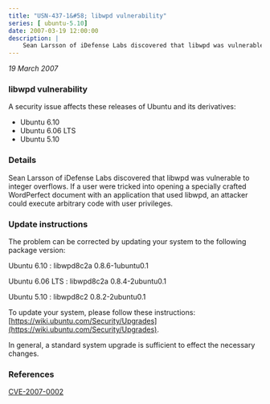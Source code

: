 ```yaml
---
title: "USN-437-1&#58; libwpd vulnerability"
series: [ ubuntu-5.10]
date: 2007-03-19 12:00:00
description: |
    Sean Larsson of iDefense Labs discovered that libwpd was vulnerable to  integer overflows.  If a user were tricked into opening a specially  crafted WordPerfect document with an application that used libwpd, an  attacker could execute arbitrary code with user privileges.
--- 
```

 
 

*19 March 2007*

### libwpd vulnerability

A security issue affects these releases of Ubuntu and its derivatives:

* Ubuntu 6.10
* Ubuntu 6.06 LTS
* Ubuntu 5.10

### Details

Sean Larsson of iDefense Labs discovered that libwpd was vulnerable to integer overflows. If a user were tricked into opening a specially crafted WordPerfect document with an application that used libwpd, an attacker could execute arbitrary code with user privileges.

### Update instructions

The problem can be corrected by updating your system to the following package version:

Ubuntu 6.10
 : libwpd8c2a <span>0.8.6-1ubuntu0.1</span>

Ubuntu 6.06 LTS
 : libwpd8c2a <span>0.8.4-2ubuntu0.1</span>

Ubuntu 5.10
 : libwpd8c2 <span>0.8.2-2ubuntu0.1</span>

To update your system, please follow these instructions: [https://wiki.ubuntu.com/Security/Upgrades](https://wiki.ubuntu.com/Security/Upgrades).

In general, a standard system upgrade is sufficient to effect the necessary changes.

### References

 
 [CVE-2007-0002](http://people.ubuntu.com/~ubuntu-security/cve/CVE-2007-0002)
 

